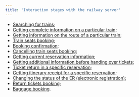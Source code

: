 ```yaml
---
title: 'Interaction stages with the railway server'
---
```


-   [Searching for trains](/trains/trains_stages/searchtrains);
-   [Getting complete information on a particular train](/trains/trains_stages/getfulltraininfo);
-   [Getting information on the route of a particular train](/trains/trains_stages/gettrainroute);
-   [Train seats booking](/trains/trains_stages/booktrain);
-   [Booking confirmation](/trains/trains_stages/confirmbooktrain);
-   [Cancelling train seats booking](/trains/trains_stages/cancelbooktrain);
-   [Getting current reservation information](/trains/trains_stages/updatebooktrain);
-   [Getting additional information before handing over tickets](/trains/trains_stages/getrefundinfo);
-   [Ticket return in a specific reservation](/trains/trains_stages/refundbook);
-   [Getting itinerary receipt for a specific reservation](/trains/trains_stages/getticketblank);
-   [Changing the status of the ER (electronic registration)](/trains/trains_stages/changeerstatus);
-   [Return tickets booking](/trains/trains_stages/bookreturntrain);
-   [Baggage booking](/trains/trains_stages/bookbaggagedoc).